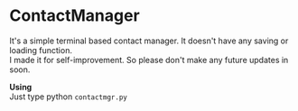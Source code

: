 # ContactManager

It's a simple terminal based contact manager. It doesn't have any saving or loading function.\
I made it for self-improvement. So please don't make any future updates in soon.

**Using**\
Just type python `contactmgr.py`
